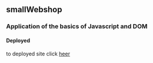 ## smallWebshop
### Application of the basics of Javascript and DOM
#### Deployed
to deployed site click [heer](https://a-champi-minishop.netlify.app/)

